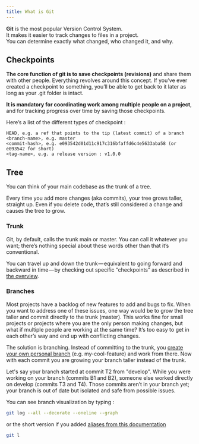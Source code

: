 ```yaml
---
title: What is Git
---
```


**Git** is the most popular Version Control System.  
It makes it easier to track changes to files in a project.  
You can determine exactly what changed, who changed it, and why.

## Checkpoints

**The core function of git is to save checkpoints (revisions)** and share them with other people. Everything revolves around this concept.
If you’ve ever created a checkpoint to something, you’ll be able to get back to it later as long as your .git folder is intact.

**It is mandatory for coordinating work among multiple people on a project**, and for tracking progress over time by saving those checkpoints. 

Here’s a list of the different types of checkpoint :

```
HEAD, e.g. a ref that points to the tip (latest commit) of a branch
<branch-name>, e.g. master
<commit-hash>, e.g. e093542d01d11c917c316bfaffd6c4e5633aba58 (or e093542 for short)
<tag-name>, e.g. a release version : v1.0.0
```

## Tree

You can think of your main codebase as the trunk of a tree.

Every time you add more changes (aka commits), your tree grows taller, straight up. Even if you delete code, that’s still considered a change and causes the tree to grow.

### Trunk

Git, by default, calls the trunk main or master. You can call it whatever you want; there’s nothing special about these words other than that it’s conventional.

You can travel up and down the trunk — equivalent to going forward and backward in time — by checking out specific “checkpoints” as described in [the overview](./overview).

### Branches

Most projects have a backlog of new features to add and bugs to fix. When you want to address one of these issues, one way would be to grow the tree taller and commit directly to the trunk (master). This works fine for small projects or projects where you are the only person making changes, but what if multiple people are working at the same time? It’s too easy to get in each other’s way and end up with conflicting changes.

The solution is branching. Instead of committing to the trunk, you [create your own personal branch](./branch) (e.g. my-cool-feature) and work from there. Now with each commit you are growing your branch taller instead of the trunk.

Let's say your branch started at commit T2 from "develop". While you were working on your branch (commits B1 and B2), someone else worked directly on develop (commits T3 and T4). Those commits aren’t in your branch yet; your branch is out of date but isolated and safe from possible issues.

You can see branch visualization by typing :

```bash
git log --all --decorate --oneline --graph
```

or the short version if you added [aliases from this documentation](./alias)

```bash
git l
```
